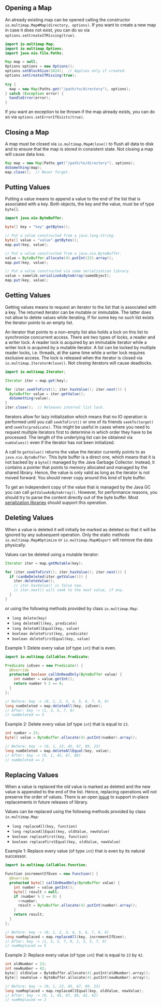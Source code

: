 ## Opening a Map

An already existing map can be opened calling the constructor `io.multimap.Map#Map(directory, options)`. If you want to create a new map in case it does not exist, you can do so via `options.setCreateIfMissing(true)`.

```java
import io.multimap.Map;
import io.multimap.Options;
import java.nio.file.Paths;

Map map = null;
Options options = new Options();
options.setBlockSize(1024);  // Applies only if created.
options.setCreateIfMissing(true);
    
try {
  map = new Map(Paths.get("/path/to/directory"), options);
} catch (Exception error) {
  handleError(error);
}
```

If you want an exception to be thrown if the map already exists, you can do so via `options.setErrorIfExists(true)`.

## Closing a Map

A map must be closed via `io.multimap.Map#close()` to flush all data to disk and to ensure that the map is stored in consistent state. Not closing a map will cause data loss.

```java
Map map = new Map(Paths.get("/path/to/directory"), options);
doSomething(map);
map.close();  // Never forget.
```

## Putting Values

Putting a value means to append a value to the end of the list that is associated with a key. Both objects, the key and the value, must be of type `byte[]`.

```java
import java.nio.ByteBuffer;

byte[] key = "key".getBytes();

// Put a value constructed from a java.lang.String.
byte[] value = "value".getBytes();
map.put(key, value);

// Put a value constructed from a java.nio.ByteBuffer.
value = ByteBuffer.allocate(4).putInt(23).array();
map.put(key, value);

// Put a value constructed via some serialization library.
value = somelib.serializeAsByteArray(someObject);
map.put(key, value);
```

## Getting Values

Getting values means to request an iterator to the list that is associated with a key. The returned iterator can be mutable or immutable. The latter does not allow to delete values while iterating. If for some key no such list exists the iterator points to an empty list.

An iterator that points to a non-empty list also holds a lock on this list to synchronize concurrent access. There are two types of locks, a reader and a writer lock. A reader lock is acquired by an immutable iterator while a writer lock is acquired by a mutable iterator. A list can be locked by multiple reader locks, i.e. threads, at the same time while a writer lock requires exclusive access. The lock is released when the iterator is closed via `io.multimap.Iterator#close()`. Not closing iterators will cause deadlocks.

```java
import io.multimap.Iterator;

Iterator iter = map.get(key);

for (iter.seekToFirst(); iter.hasValue(); iter.next()) {
  ByteBuffer value = iter.getValue();
  doSomething(value);
}
iter.close();  // Releases internal list lock.
```

Iterators allow for lazy initialization which means that no IO operation is performed until you call `seekToFirst()` or one of its friends `seekTo(target)` and `seekTo(predicate)`. This might be useful in cases where you need to request multiple iterators first to determine in which order they have to be processed. The length of the underlying list can be obtained via `numValues()` even if the iterator has not been initialized.

A call to `getValue()` returns the value the iterator currently points to as `java.nio.ByteBuffer`. This byte buffer is a direct one, which means that it is not backed by a `byte[]` managed by the Java Garbage Collector. Instead, it contains a pointer that points to memory allocated and managed by the shared library. Hence, the value is only valid as long as the iterator is not moved forward. You should never copy around this kind of byte buffer.

To get an independent copy of the value that is managed by the Java GC you can call `getValueAsByteArray()`. However, for performance reasons, you should try to parse the content directly out of the byte buffer. Most [serialization libraries](https://en.wikipedia.org/wiki/Comparison_of_data_serialization_formats) should support this operation.

## Deleting Values

When a value is deleted it will initially be marked as deleted so that it will be ignored by any subsequent operation. Only the static methods `io.multimap.Map#Optimize` or `io.multimap.Map#Export` will remove the data physically.

Values can be deleted using a mutable iterator:

```java
Iterator iter = map.getMutable(key);

for (iter.seekToFirst(); iter.hasValue(); iter.next()) {
  if (canBeDeleted(iter.getValue())) {
    iter.deleteValue();
    // iter.hasValue() is false now.
    // iter.next() will seek to the next value, if any.
  }
}
```

or using the following methods provided by class `io.multimap.Map`:

* `long delete(key)`
* `long deleteAll(key, predicate)`
* `long deleteAllEqual(key, value)`
* `boolean deleteFirst(key, predicate)`
* `boolean deleteFirstEqual(key, value)`

Example 1: Delete every value (of type `int`) that is even.

```java
import io.multimap.Callables.Predicate;

Predicate isEven = new Predicate() {
  @Override
  protected boolean callOnReadOnly(ByteBuffer value) {
    int number = value.getInt();
    return number % 2 == 0;
  }
};

// Before: key -> (0, 1, 2, 3, 4, 5, 6, 7, 8, 9)
long numDeleted = map.deleteAll(key, isEven);
// After: key -> (1, 3, 5, 7, 9)
// numDeleted == 5
```

Example 2: Delete every value (of type `int`) that is equal to `23`.

```java
int number = 23;
byte[] value = ByteBuffer.allocate(4).putInt(number).array();

// Before: key -> (0, 1, 23, 45, 67, 89, 23)
long numDeleted = map.deleteAllEqual(key, value);
// After: key -> (0, 1, 45, 67, 89)
// numDeleted == 2
```

## Replacing Values

When a value is replaced the old value is marked as deleted and the new value is appended to the end of the list. Hence, replacing operations will not preserve the order of values. There is an open [issue](https://bitbucket.org/mtrenkmann/multimap/issues/2) to support in-place replacements in future releases of library.

Values can be replaced using the following methods provided by class `io.multimap.Map`:

* `long replaceAll(key, function)`
* `long replaceAllEqual(key, oldValue, newValue)`
* `boolean replaceFirst(key, function)`
* `boolean replaceFirstEqual(key, oldValue, newValue)`

Example 1: Replace every value (of type `int`) that is even by its natural successor.

```java
import io.multimap.Callables.Function;

Function incrementIfEven = new Function() {
  @Override
  protected byte[] callOnReadOnly(ByteBuffer value) {
    int number = value.getInt();
    byte[] result = null;
    if (number % 2 == 0) {
      ++number;
      result = ByteBuffer.allocate(4).putInt(number).array();
    }
    return result;
  }
};

// Before: key -> (0, 1, 2, 3, 4, 5, 6, 7, 8, 9)
long numReplaced = map.replaceAll(key, incrementIfEven);
// After: key -> (1, 3, 5, 7, 9, 1, 3, 5, 7, 9)
// numReplaced == 5
```

Example 2: Replace every value (of type `int`) that is equal to `23` by `42`.

```cpp
int oldNumber = 23;
int newNumber = 42;
byte[] oldValue = ByteBuffer.allocate(4).putInt(oldNumber).array();
byte[] newValue = ByteBuffer.allocate(4).putInt(newNumber).array();

// Before: key -> (0, 1, 23, 45, 67, 89, 23)
long numReplaced = map.replaceAllEqual(key, oldValue, newValue);
// After: key -> (0, 1, 45, 67, 89, 42, 42)
// numReplaced == 2
```
